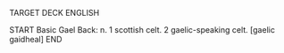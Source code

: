 TARGET DECK
ENGLISH

START
Basic
Gael
Back: n. 1 scottish celt. 2 gaelic-speaking celt. [gaelic gaidheal]
END
